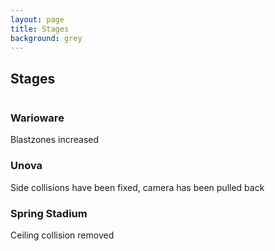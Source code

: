 ```yaml
---
layout: page
title: Stages
background: grey
---
```


<div class="col-lg-12 text-center">
	<h2 class="section-heading text-uppercase">Stages</h2>
</div>
<img class="img-fluid d-block mx-auto" src="https://ssb.wiki.gallery/images/thumb/0/07/SSBU-PictoChat_2.png/800px-SSBU-PictoChat_2.png" alt="">

### Warioware

Blastzones increased

### Unova

Side collisions have been fixed, camera has been pulled back

### Spring Stadium

Ceiling collision removed